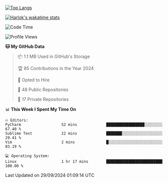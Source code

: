 [![Top Langs](https://github-readme-stats.vercel.app/api/top-langs/?username=remisiki&theme=dracula&layout=compact&hide=Jupyter%20Notebook,CSS,HTML&langs_count=10&exclude_repo=GMM-Demux-GUI)](https://github.com/anuraghazra/github-readme-stats)

[![Harlok's wakatime stats](https://github-readme-stats.vercel.app/api/wakatime?username=@remisiki&theme=dracula&layout=compact&langs_count=10&hide=other,html,css,text,json,markdown,jupyter)](https://github.com/anuraghazra/github-readme-stats)

<!--START_SECTION:waka-->
![Code Time](http://img.shields.io/badge/Code%20Time-858%20hrs%2021%20mins-blue)

![Profile Views](http://img.shields.io/badge/Profile%20Views-0-blue)

**🐱 My GitHub Data** 

> 📦 1.1 MB Used in GitHub's Storage 
 > 
> 🏆 85 Contributions in the Year 2024
 > 
> 💼 Opted to Hire
 > 
> 📜 48 Public Repositories 
 > 
> 🔑 17 Private Repositories 
 > 
📊 **This Week I Spent My Time On** 

```text
🔥 Editors: 
PyCharm                  52 mins             █████████████████░░░░░░░░   67.40 % 
Sublime Text             22 mins             ███████░░░░░░░░░░░░░░░░░░   29.41 % 
Vim                      2 mins              █░░░░░░░░░░░░░░░░░░░░░░░░   03.19 % 

💻 Operating System: 
Linux                    1 hr 17 mins        █████████████████████████   100.00 % 
```


 Last Updated on 29/09/2024 01:09:14 UTC
<!--END_SECTION:waka-->
